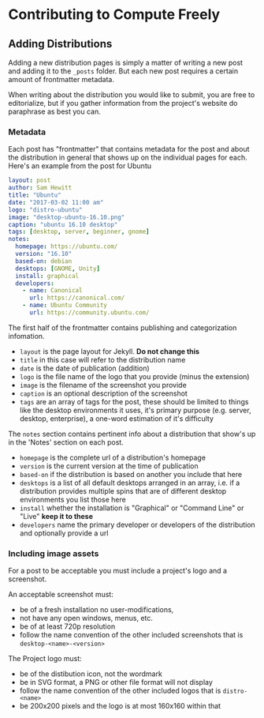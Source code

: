 # Contributing to Compute Freely

## Adding Distributions

Adding a new distribution pages is simply a matter of writing a new post and adding it to the `_posts` folder. But each new post requires a certain amount of frontmatter metadata.

When writing about the distribution you would like to submit, you are free to editorialize, but if you gather information from the project's website do paraphrase as best you can.

### Metadata

Each post has "frontmatter" that contains metadata for the post and about the distribution in general that shows up on the individual pages for each. Here's an example from the post for Ubuntu

```yaml
layout: post
author: Sam Hewitt
title: "Ubuntu"
date: "2017-03-02 11:00 am"
logo: "distro-ubuntu"
image: "desktop-ubuntu-16.10.png"
caption: "ubuntu 16.10 desktop"
tags: [desktop, server, beginner, gnome]
notes:
  homepage: https://ubuntu.com/
  version: "16.10"
  based-on: debian
  desktops: [GNOME, Unity]
  install: graphical
  developers:
    - name: Canonical
      url: https://canonical.com/
    - name: Ubuntu Community
      url: https://community.ubuntu.com/
```

The first half of the frontmatter contains publishing and categorization infomation.

 - `layout` is the page layout for Jekyll. **Do not change this**
 - `title` in this case will refer to the distribution name
 - `date` is the date of publication (addition)
 - `logo` is the file name of the logo that you provide (minus the extension)
 - `image` is the filename of the screenshot you provide
 - `caption` is an optional description of the screenshot
 - `tags` are an array of tags for the post, these should be limited to things like the desktop environments it uses, it's primary purpose (e.g. server, desktop, enterprise), a one-word estimation of it's difficulty

The `notes` section contains pertinent info about a distribution that show's up in the 'Notes' section on each post.

 - `homepage` is the complete url of a distribution's homepage
 - `version` is the current version at the time of publication
 - `based-on` if the distribution is based on another you include that here
 - `desktops` is a list of all default desktops arranged in an array, i.e. if a distribution provides multiple spins that are of different desktop environments you list those here
 - `install` whether the installation is "Graphical" or "Command Line" or "Live" **keep it to these**
 - `developers` name the primary developer or developers of the distribution and optionally provide a url


### Including image assets

For a post to be acceptable you must include a project's logo and a screenshot.

An acceptable screenshot must:
 - be of a fresh installation no user-modifications,
 - not have any open windows, menus, etc.
 - be of at least 720p resolution
 - follow the name convention of the other included screenshots that is `desktop-<name>-<version>`

The Project logo must:
 - be of the distibution icon, not the wordmark 
 - be in SVG format, a PNG or other file format will not display
 - follow the name convention of the other included logos that is `distro-<name>`
 - be 200x200 pixels and the logo is at most 160x160 within that

